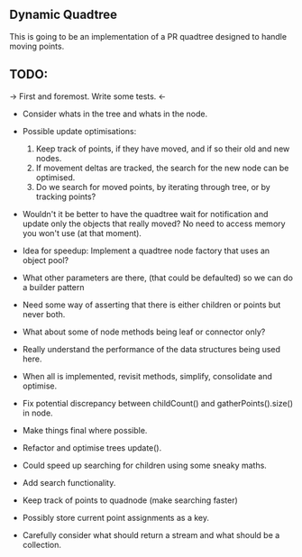 ## Dynamic Quadtree

This is going to be an implementation of a PR quadtree designed to handle moving points.

## TODO:

-> First and foremost. Write some tests. <-

- Consider whats in the tree and whats in the node.

- Possible update optimisations:
    1) Keep track of points, if they have moved, and if so their old and new nodes.
    2) If movement deltas are tracked, the search for the new node can be optimised.
    3) Do we search for moved points, by iterating through tree, or by tracking points?


- Wouldn't it be better to have the quadtree wait for notification and update only the objects that really moved?
  No need to access memory you won't use (at that moment).

- Idea for speedup: Implement a quadtree node factory that uses an object pool?

- What other parameters are there, (that could be defaulted) so we can do a builder pattern

- Need some way of asserting that there is either children or points but never both.

- What about some of node methods being leaf or connector only?

- Really understand the performance of the data structures being used here.

- When all is implemented, revisit methods, simplify, consolidate and optimise.

- Fix potential discrepancy between childCount() and gatherPoints().size() in node.

- Make things final where possible.

- Refactor and optimise trees update().

- Could speed up searching for children using some sneaky maths.

- Add search functionality.

- Keep track of points to quadnode (make searching faster)

- Possibly store current point assignments as a key.

- Carefully consider what should return a stream and what should be a collection.